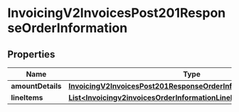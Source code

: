 
# InvoicingV2InvoicesPost201ResponseOrderInformation

## Properties
Name | Type | Description | Notes
------------ | ------------- | ------------- | -------------
**amountDetails** | [**InvoicingV2InvoicesPost201ResponseOrderInformationAmountDetails**](InvoicingV2InvoicesPost201ResponseOrderInformationAmountDetails.md) |  |  [optional]
**lineItems** | [**List&lt;Invoicingv2invoicesOrderInformationLineItems&gt;**](Invoicingv2invoicesOrderInformationLineItems.md) |  |  [optional]



